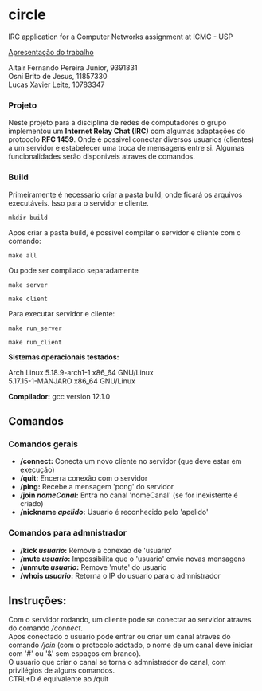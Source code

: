 # circle
IRC application for a Computer Networks assignment at ICMC - USP </br>

[Apresentação do trabalho](https://drive.google.com/file/d/1VmpJvFG03Py8MxPS-njv0ebPKdevGw_N/view?usp=sharing)

Altair Fernando Pereira Junior, 9391831 <br/>
Osni Brito de Jesus, 11857330 <br/>
Lucas Xavier Leite, 10783347 <br/>

### Projeto
Neste projeto para a disciplina de redes de computadores o grupo implementou um **Internet Relay Chat (IRC)** com algumas adaptações do protocolo **RFC 1459**. Onde é possivel conectar diversos usuarios (clientes) a um servidor e estabelecer uma troca de mensagens entre si. Algumas funcionalidades serão disponiveis atraves de comandos.



### Build

Primeiramente é necessario criar a pasta build, onde ficará os arquivos executáveis. Isso para o servidor e cliente.

```
mkdir build
```

Apos criar a pasta build, é possivel compilar o servidor e cliente com o comando:
```
make all
```
Ou pode ser compilado separadamente
```
make server
```
```
make client
```

Para executar servidor e cliente:
```
make run_server
```
```
make run_client
```

**Sistemas operacionais testados:** <br/>

Arch Linux 5.18.9-arch1-1 x86_64 GNU/Linux <br/>
5.17.15-1-MANJARO x86_64 GNU/Linux <br/>

**Compilador:** gcc version 12.1.0 <br/>

## Comandos
### Comandos gerais
- **/connect:** Conecta um novo cliente no servidor (que deve estar em execução)
- **/quit:** Encerra conexão com o servidor
- **/ping:** Recebe a mensagem 'pong' do servidor
- **/join _nomeCanal_:** Entra no canal 'nomeCanal' (se for inexistente é criado)
- **/nickname _apelido_:** Usuario é reconhecido pelo 'apelido'
### Comandos para admnistrador
- **/kick _usuario_:** Remove a conexao de 'usuario'
- **/mute _usuario_:** Impossibilita que o 'usuario' envie novas mensagens
- **/unmute _usuario_:** Remove 'mute' do usuario
- **/whois _usuario_:** Retorna o IP do usuario para o admnistrador

## Instruções:

Com o servidor rodando, um cliente pode se conectar ao servidor atraves do comando _/connect_. <br/>
Apos conectado o usuario pode entrar ou criar um canal atraves do comando _/join_ (com o protocolo adotado, o nome de um canal deve iniciar com '#' ou '&' sem espaços em branco).<br/>
O usuario que criar o canal se torna o admnistrador do canal, com privilégios de alguns comandos. <br/>
CTRL+D é equivalente ao /quit
